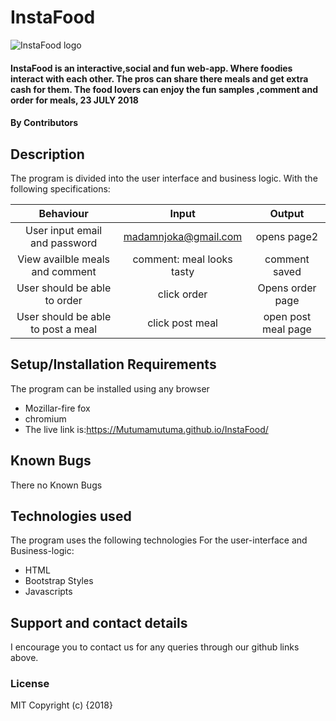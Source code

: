 # InstaFood
![InstaFood logo](/home/wanguinjoka/Pictures/instat_food1.png)
#### InstaFood is an interactive,social and fun web-app. Where foodies interact with each other. The pros can share there meals and get extra cash for them. The food lovers can enjoy the fun samples ,comment and order for meals, 23 JULY 2018
#### By Contributors


## Description
The program is divided into the user interface and business logic. With the following specifications:

|Behaviour                         | Input                    | Output         |
|:--------------------------------:|:------------------------:|:--------------:|
|User input email and password     | madamnjoka@gmail.com       | opens page2    |
|View availble meals and comment   |comment: meal looks tasty | comment saved  |
|User should be able to order      | click order              | Opens order page|
|User should be able to post a meal | click post meal         | open post meal page|
## Setup/Installation Requirements
The program can be installed using any browser
* Mozillar-fire fox
* chromium
* The live link is:https://Mutumamutuma.github.io/InstaFood/
## Known Bugs
There no Known Bugs
## Technologies used
The program uses the following technologies
For the user-interface and Business-logic:
* HTML
* Bootstrap Styles
* Javascripts
## Support and contact details
I encourage you to contact us for any queries through our github links above.
### License
MIT
Copyright (c) {2018}
